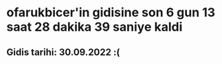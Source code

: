 # ofarukbicer'in gidisine son 6 gun 13 saat 28 dakika 39 saniye kaldi

## Gidis tarihi: 30.09.2022 :(